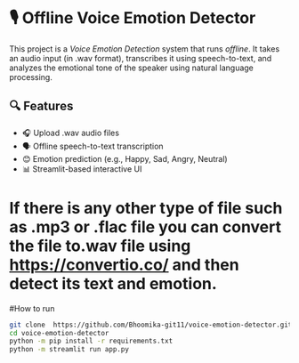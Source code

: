 # 🎙 Offline Voice Emotion Detector

This project is a *Voice Emotion Detection* system that runs *offline*. It takes an audio input (in .wav format), transcribes it using speech-to-text, and analyzes the emotional tone of the speaker using natural language processing.

## 🔍 Features

- 🎧 Upload .wav audio files
- 🗣 Offline speech-to-text transcription
- 😊 Emotion prediction (e.g., Happy, Sad, Angry, Neutral)
- 📊 Streamlit-based interactive UI

# If there is any other type of file such as .mp3 or .flac file you can convert the file to.wav file using https://convertio.co/ and then detect its text and emotion.

#How to run
```bash
git clone  https://github.com/Bhoomika-git11/voice-emotion-detector.git 
cd voice-emotion-detector
python -m pip install -r requirements.txt
python -m streamlit run app.py 
